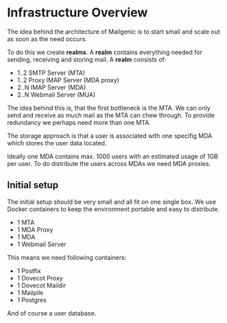 Infrastructure Overview
=======================

The idea behind the architecture of Mailgenic is to start small and
scale out as soon as the need occurs.

To do this we create **realms**. A **realm** contains everything needed
for sending, receiving and storing mail.
A **realm** consists of:
- 1..2 SMTP Server (MTA)
- 1..2 Proxy IMAP Server (MDA proxy)
- 2..N IMAP Server (MDA)
- 2..N Webmail Server (MUA)

The idea behind this is, that the first bottleneck is the MTA.
We can only send and receive as much mail as the MTA can chew through.
To provide redundancy we perhaps need more than one MTA.

The storage approach is that a user is associated with one specifig MDA
which stores the user data located.

Ideally one MDA contains max. 1000 users with an estimated usage of 1GB per user.
To do distribute the users across MDAs we need MDA proxies.

Initial setup
-------------

The initial setup should be very small and all fit on one single box.
We use Docker containers to keep the environment portable and easy
to distribute.

- 1 MTA
- 1 MDA Proxy
- 1 MDA
- 1 Webmail Server

This means we need following containers:

- 1 Postfix
- 1 Dovecot Proxy
- 1 Dovecot Maildir
- 1 Mailpile
- 1 Postgres

And of course a user database.

